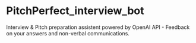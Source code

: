 # PitchPerfect_interview_bot
Interview &amp; Pitch preparation assistent powered by OpenAI API - Feedback on your answers and non-verbal communications.
